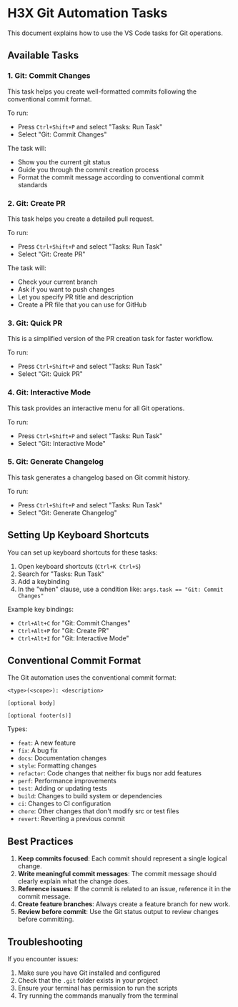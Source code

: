 # H3X Git Automation Tasks

This document explains how to use the VS Code tasks for Git operations.

## Available Tasks

### 1. Git: Commit Changes

This task helps you create well-formatted commits following the conventional commit format. 

To run:
- Press `Ctrl+Shift+P` and select "Tasks: Run Task"
- Select "Git: Commit Changes"

The task will:
- Show you the current git status
- Guide you through the commit creation process
- Format the commit message according to conventional commit standards

### 2. Git: Create PR

This task helps you create a detailed pull request.

To run:
- Press `Ctrl+Shift+P` and select "Tasks: Run Task"
- Select "Git: Create PR"

The task will:
- Check your current branch
- Ask if you want to push changes
- Let you specify PR title and description
- Create a PR file that you can use for GitHub

### 3. Git: Quick PR

This is a simplified version of the PR creation task for faster workflow.

To run:
- Press `Ctrl+Shift+P` and select "Tasks: Run Task"
- Select "Git: Quick PR"

### 4. Git: Interactive Mode

This task provides an interactive menu for all Git operations.

To run:
- Press `Ctrl+Shift+P` and select "Tasks: Run Task"
- Select "Git: Interactive Mode"

### 5. Git: Generate Changelog

This task generates a changelog based on Git commit history.

To run:
- Press `Ctrl+Shift+P` and select "Tasks: Run Task"
- Select "Git: Generate Changelog"

## Setting Up Keyboard Shortcuts

You can set up keyboard shortcuts for these tasks:

1. Open keyboard shortcuts (`Ctrl+K Ctrl+S`)
2. Search for "Tasks: Run Task"
3. Add a keybinding
4. In the "when" clause, use a condition like: `args.task == "Git: Commit Changes"`

Example key bindings:
- `Ctrl+Alt+C` for "Git: Commit Changes"
- `Ctrl+Alt+P` for "Git: Create PR"
- `Ctrl+Alt+I` for "Git: Interactive Mode"

## Conventional Commit Format

The Git automation uses the conventional commit format:

```
<type>(<scope>): <description>

[optional body]

[optional footer(s)]
```

Types:
- `feat`: A new feature
- `fix`: A bug fix
- `docs`: Documentation changes
- `style`: Formatting changes
- `refactor`: Code changes that neither fix bugs nor add features
- `perf`: Performance improvements
- `test`: Adding or updating tests
- `build`: Changes to build system or dependencies
- `ci`: Changes to CI configuration
- `chore`: Other changes that don't modify src or test files
- `revert`: Reverting a previous commit

## Best Practices

1. **Keep commits focused**: Each commit should represent a single logical change.
2. **Write meaningful commit messages**: The commit message should clearly explain what the change does.
3. **Reference issues**: If the commit is related to an issue, reference it in the commit message.
4. **Create feature branches**: Always create a feature branch for new work.
5. **Review before commit**: Use the Git status output to review changes before committing.

## Troubleshooting

If you encounter issues:

1. Make sure you have Git installed and configured
2. Check that the `.git` folder exists in your project
3. Ensure your terminal has permission to run the scripts
4. Try running the commands manually from the terminal
